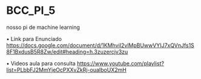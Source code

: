 # BCC_PI_5
nosso pi de machine learning

• Link para Enunciado
https://docs.google.com/document/d/1KMhviI2vlMpBUwwVYIJ7xQVnJfs1S8F1BxdusB5R8Zw/edit#heading=h.3zuzercjv3zu

• Videos aula para consulta
https://www.youtube.com/playlist?list=PLbbFJ2MmYjeOcPXXvZkRj-ouaIboUX2mH
